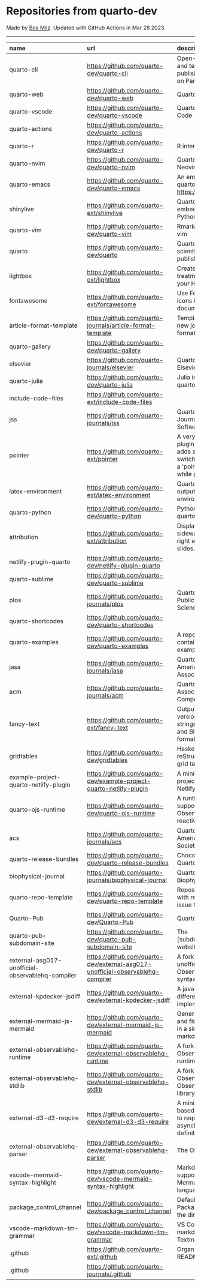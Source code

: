 # Repositories from quarto-dev
Made by [Bea Milz](https://twitter.com/beamilz).
Updated with GitHub Actions in Mar 28 2023.
<hr> 

|name                                             |url                                                                            |description                                                                                                                       | stars| forks| open_issues|
|:------------------------------------------------|:------------------------------------------------------------------------------|:---------------------------------------------------------------------------------------------------------------------------------|-----:|-----:|-----------:|
|quarto-cli                                       |https://github.com/quarto-dev/quarto-cli                                       |Open-source scientific and technical publishing system built on Pandoc.                                                           |  2043|   169|         683|
|quarto-web                                       |https://github.com/quarto-dev/quarto-web                                       |Quarto website                                                                                                                    |   143|   378|           5|
|quarto-vscode                                    |https://github.com/quarto-dev/quarto-vscode                                    |Quarto extension for VS Code                                                                                                      |   109|    12|           0|
|quarto-actions                                   |https://github.com/quarto-dev/quarto-actions                                   |                                                                                                                                  |   105|    26|          25|
|quarto-r                                         |https://github.com/quarto-dev/quarto-r                                         |R interface to quarto-cli                                                                                                         |   100|    13|          28|
|quarto-nvim                                      |https://github.com/quarto-dev/quarto-nvim                                      |Quarto mode for Neovim                                                                                                            |    82|     1|           5|
|quarto-emacs                                     |https://github.com/quarto-dev/quarto-emacs                                     |An emacs mode for quarto: https://quarto.org                                                                                      |    78|     9|           6|
|shinylive                                        |https://github.com/quarto-ext/shinylive                                        |Quarto extension to embed Shinylive for Python applications                                                                       |    56|     1|           4|
|quarto-vim                                       |https://github.com/quarto-dev/quarto-vim                                       |Rmarkdown support for vim                                                                                                         |    50|    12|           5|
|quarto                                           |https://github.com/quarto-dev/quarto                                           |Quarto open-source scientific and technical publishing system                                                                     |    47|     4|          35|
|lightbox                                         |https://github.com/quarto-ext/lightbox                                         |Create lightbox treatments for images in your HTML documents.                                                                     |    46|     2|           6|
|fontawesome                                      |https://github.com/quarto-ext/fontawesome                                      |Use Font Awesome icons in HTML and PDF documents.                                                                                 |    44|     7|           3|
|article-format-template                          |https://github.com/quarto-journals/article-format-template                     |Template for creating a new journal article format for Quarto                                                                     |    34|     6|           8|
|quarto-gallery                                   |https://github.com/quarto-dev/quarto-gallery                                   |                                                                                                                                  |    25|    17|           0|
|elsevier                                         |https://github.com/quarto-journals/elsevier                                    |Quarto template for Elsevier Journals                                                                                             |    22|     6|           4|
|quarto-julia                                     |https://github.com/quarto-dev/quarto-julia                                     |Julia interface to quarto-cli                                                                                                     |    16|     0|           6|
|include-code-files                               |https://github.com/quarto-ext/include-code-files                               |                                                                                                                                  |    16|     2|           4|
|jss                                              |https://github.com/quarto-journals/jss                                         |Quarto template for the Journal of Statistical Software                                                                           |    15|     2|           3|
|pointer                                          |https://github.com/quarto-ext/pointer                                          |A very simple RevealJS plugin extension that adds support for switching the cursor to a 'pointer' style element while presenting. |    14|     4|           1|
|latex-environment                                |https://github.com/quarto-ext/latex-environment                                |Quarto extension to output custom LaTeX environments.                                                                             |    14|     4|           1|
|quarto-python                                    |https://github.com/quarto-dev/quarto-python                                    |Python interface to quarto-cli                                                                                                    |    11|     0|           0|
|attribution                                      |https://github.com/quarto-ext/attribution                                      |Display attribution text sideways along the right edge of Revealjs slides.                                                        |    11|     0|           1|
|netlify-plugin-quarto                            |https://github.com/quarto-dev/netlify-plugin-quarto                            |                                                                                                                                  |     9|     1|           4|
|quarto-sublime                                   |https://github.com/quarto-dev/quarto-sublime                                   |                                                                                                                                  |     9|     1|           1|
|plos                                             |https://github.com/quarto-journals/plos                                        |Quarto template for Public Library of Science                                                                                     |     9|     1|          10|
|quarto-shortcodes                                |https://github.com/quarto-dev/quarto-shortcodes                                |                                                                                                                                  |     8|     2|           2|
|quarto-examples                                  |https://github.com/quarto-dev/quarto-examples                                  |A repository of self-contained quarto examples                                                                                    |     6|     0|           1|
|jasa                                             |https://github.com/quarto-journals/jasa                                        |Quarto template for the American Statistical Association Journals                                                                 |     6|     4|           1|
|acm                                              |https://github.com/quarto-journals/acm                                         |Quarto template for the Association of Computing Machinery                                                                        |     5|     5|           5|
|fancy-text                                       |https://github.com/quarto-ext/fancy-text                                       |Output nicely formatted versions of fancy strings such as LaTeX and BibTeX in multiple formats.                                   |     3|     1|           0|
|gridtables                                       |https://github.com/quarto-dev/gridtables                                       |Haskell parser for reStructuredText-style grid tables.                                                                            |     2|     0|           4|
|example-project-quarto-netlify-plugin            |https://github.com/quarto-dev/example-project-quarto-netlify-plugin            |A minimal Quarto project using Quarto's Netlify plugin                                                                            |     2|     0|           0|
|quarto-ojs-runtime                               |https://github.com/quarto-dev/quarto-ojs-runtime                               |A runtime for quarto's support of ObservableHQ's reactive Javascript                                                              |     2|     1|           2|
|acs                                              |https://github.com/quarto-journals/acs                                         |Quarto template for the American Chemical Society                                                                                 |     2|     0|           0|
|quarto-release-bundles                           |https://github.com/quarto-dev/quarto-release-bundles                           |Chocolatey package for Quarto                                                                                                     |     1|     0|           1|
|biophysical-journal                              |https://github.com/quarto-journals/biophysical-journal                         |Quarto template for Biophysical journal                                                                                           |     1|     1|           0|
|quarto-repo-template                             |https://github.com/quarto-dev/quarto-repo-template                             |Repository template with readme styling, issue templates, etc                                                                     |     0|     0|           0|
|Quarto-Pub                                       |https://github.com/quarto-dev/Quarto-Pub                                       |Quarto Pub                                                                                                                        |     0|     0|           2|
|quarto-pub-subdomain-site                        |https://github.com/quarto-dev/quarto-pub-subdomain-site                        |The [subdomain].quarto.pub website                                                                                                |     0|     0|           0|
|external-asg017-unofficial-observablehq-compiler |https://github.com/quarto-dev/external-asg017-unofficial-observablehq-compiler |A fork of @asg017's unofficial compiler for Observable notebook syntax                                                            |     0|     0|           0|
|external-kpdecker-jsdiff                         |https://github.com/quarto-dev/external-kpdecker-jsdiff                         |A javascript text differencing implementation.                                                                                    |     0|     0|           0|
|external-mermaid-js-mermaid                      |https://github.com/quarto-dev/external-mermaid-js-mermaid                      |Generation of diagram and flowchart from text in a similar manner as markdown                                                     |     0|     0|           0|
|external-observablehq-runtime                    |https://github.com/quarto-dev/external-observablehq-runtime                    |A fork of the Observable dataflow runtime.                                                                                        |     0|     0|           0|
|external-observablehq-stdlib                     |https://github.com/quarto-dev/external-observablehq-stdlib                     |A fork of ObservableHQ's Observable standard library.                                                                             |     0|     0|           0|
|external-d3-d3-require                           |https://github.com/quarto-dev/external-d3-d3-require                           |A minimal, promise-based implementation to require asynchronous module definitions.                                               |     0|     0|           0|
|external-observablehq-parser                     |https://github.com/quarto-dev/external-observablehq-parser                     |The Observable parser.                                                                                                            |     0|     0|           0|
|vscode-mermaid-syntax-highlight                  |https://github.com/quarto-dev/vscode-mermaid-syntax-highlight                  |Markdown syntax support for the Mermaid charting language                                                                         |     0|     0|           0|
|package_control_channel                          |https://github.com/quarto-dev/package_control_channel                          |Default channel file for Package Control. Follow the directions at:                                                               |     0|     0|           0|
|vscode-markdown-tm-grammar                       |https://github.com/quarto-dev/vscode-markdown-tm-grammar                       |VS Code built-in markdown extension's Textmate grammar                                                                            |     0|     0|           0|
|.github                                          |https://github.com/quarto-ext/.github                                          |Organization profile README source                                                                                                |     0|     0|           0|
|.github                                          |https://github.com/quarto-journals/.github                                     |                                                                                                                                  |     0|     2|           1|
